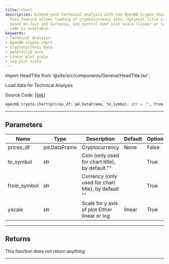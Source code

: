 ```yaml
---
title: chart
description: Extend your technical analysis with the OpenBB crypto chart function.
  This feature allows loading of cryptocurrency data, optional title configuration
  based on Coin and Currency, and control over plot scale (linear or log). Source
  code is available.
keywords:
- Technical Analysis
- OpenBB crypto chart
- Cryptocurrency data
- matplotlib axes
- linear plot scale
- log plot scale
---
```


import HeadTitle from '@site/src/components/General/HeadTitle.tsx';

<HeadTitle title="crypto.chart - Reference | OpenBB SDK Docs" />

Load data for Technical Analysis

Source Code: [[link](https://github.com/OpenBB-finance/OpenBB/tree/main/openbb_terminal/cryptocurrency/cryptocurrency_helpers.py#L747)]

```python
openbb.crypto.chart(prices_df: pd.DataFrame, to_symbol: str = "", from_symbol: str = "", source: str = "", exchange: str = "", interval: str = "", external_axes: Optional[list[matplotlib.axes._axes.Axes]] = None, yscale: str = "linear")
```

---

## Parameters

| Name | Type | Description | Default | Optional |
| ---- | ---- | ----------- | ------- | -------- |
| prices_df | pd.DataFrame | Cryptocurrency | None | False |
| to_symbol | str | Coin (only used for chart title), by default "" |  | True |
| from_symbol | str | Currency (only used for chart title), by default "" |  | True |
| yscale | str | Scale for y axis of plot Either linear or log | linear | True |


---

## Returns

This function does not return anything

---
